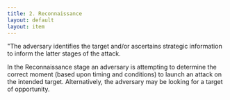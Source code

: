 ```yaml
---
title: 2. Reconnaissance
layout: default
layout: item
---
```


<p>"The adversary identifies the target and/or ascertains strategic information to inform the latter stages of the attack.</p>
<p>In the Reconnaissance stage an adversary is attempting to determine the correct moment (based upon timing and conditions) to launch an attack on the intended target. Alternatively, the adversary may be looking for a target of opportunity.</p>
